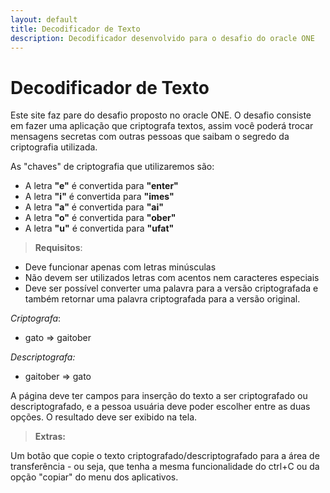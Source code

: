 ```yaml
---
layout: default
title: Decodificador de Texto
description: Decodificador desenvolvido para o desafio do oracle ONE
---
```


# Decodificador de Texto

Este site faz pare do desafio proposto no oracle ONE. O desafio consiste em fazer uma aplicação que criptografa textos, assim você poderá trocar mensagens secretas com outras pessoas que saibam o segredo da criptografia utilizada.

As "chaves" de criptografia que utilizaremos são:
- A letra **"e"** é convertida para **"enter"**
- A letra **"i"** é convertida para **"imes"**
- A letra **"a"** é convertida para **"ai"**
- A letra **"o"** é convertida para **"ober"**
- A letra **"u"** é convertida para **"ufat"**

> **Requisitos**:

- Deve funcionar apenas com letras minúsculas
- Não devem ser utilizados letras com acentos nem caracteres especiais
- Deve ser possível converter uma palavra para a versão criptografada e também retornar uma palavra criptografada para a versão original.

*Criptografa*:
- gato => gaitober

*Descriptografa:* 
- gaitober => gato


A página deve ter campos para inserção do texto a ser criptografado ou descriptografado, e a pessoa usuária deve poder escolher entre as duas opções. O resultado deve ser exibido na tela.

>**Extras:**

Um botão que copie o texto criptografado/descriptografado para a área de transferência - ou seja, que tenha a mesma funcionalidade do ctrl+C ou da opção "copiar" do menu dos aplicativos.
